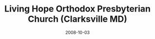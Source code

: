 ---
date: &id001 2008-10-03
end_date: null
location:
  address: 6600 Trotter Road
  city: Clarksville
  state: MD
minister:
- end: 2008-10-03
  name: Peter Lee
  start: 2005-01-01
  type: Organizing Pastor
- end: 2010-01-01
  name: Peter Lee
  start: 2008-10-03
  type: Pastor
- end: null
  name: Clark Brooking
  start: 2008-10-03
  type: Pastor
- end: null
  name: Timothy Flora
  start: 2015-01-01
  type: Pastor
ministers:
- Peter Lee
- Peter Lee
- Clark Brooking
- Timothy Flora
name: Living Hope Orthodox Presbyterian Church
names:
- end: 2008-10-03
  name: Living Hope Presbyterian Chapel
  start: 2005-01-01
- end: null
  name: Living Hope Orthodox Presbyterian Church
  start: 2008-10-03
origination_date: *id001
raw_data: "MD\tClarksville\nLiving Hope Presbyterian Chapel  (2005-October 3, 2008)\n\
  Living Hope Orthodox Presbyterian Church  (October 3, 2008- )\nPointers Run Elementary\
  \ School, 6600 Trotter Road\nOrg. Pastor: Peter Lee, 2005-8\nPastors: Peter Lee,\
  \ 2008-10\nClark Brooking, 2008-\nTimothy Flora, 2015-\n"
received_from: null
states:
- MD
status:
  active: true
  end_date: null
  reason: null
  received_from: null
  withdrawal_to: null
title: Living Hope Orthodox Presbyterian Church (Clarksville MD)
year_established:
- 2008

---